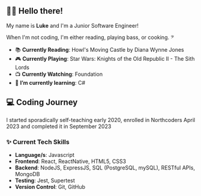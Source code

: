 ## 👋🏼 Hello there!

My name is **Luke** and I'm a Junior Software Engineer!

When I'm not coding, I'm either reading, playing bass, or cooking. 	𝄢

- 📚 **Currently Reading**: Howl's Moving Castle by Diana Wynne Jones
- 🎮 **Currently Playing**: Star Wars: Knights of the Old Republic II - The Sith Lords
- 📺 **Currently Watching**: Foundation
- 🌱 **I’m currently learning**: C#

## 💻 Coding Journey

I started sporadically self-teaching early 2020, enrolled in Northcoders April 2023 and completed it in September 2023

### ✨ Current Tech Skills

- **Language/s**: Javascript
- **Frontend**: React, ReactNative, HTML5, CSS3
- **Backend**: NodeJS, ExpressJS, SQL (PostgreSQL, mySQL), RESTful APIs, MongoDB
- **Testing**: Jest, Supertest
- **Version Control**: Git, GitHub

<!--
**lukepeteers/lukepeteers** is a ✨ _special_ ✨ repository because its `README.md` (this file) appears on your GitHub profile.

Here are some ideas to get you started:

- 🔭 I’m currently working on ...
- 🌱 I’m currently learning ...
- 👯 I’m looking to collaborate on ...
- 🤔 I’m looking for help with ...
- 💬 Ask me about ...
- 📫 How to reach me: ...
- 😄 Pronouns: ...
- ⚡ Fun fact: ...
-->
